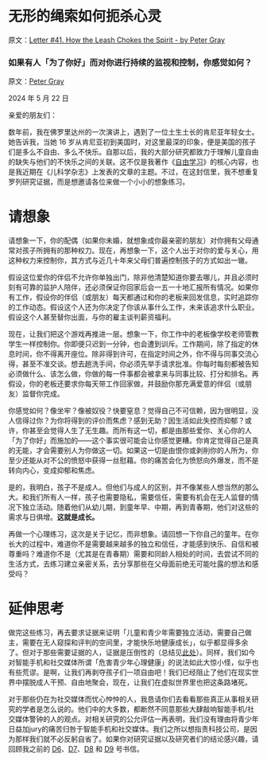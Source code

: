 # 无形的绳索如何扼杀心灵

原文：[Letter #41. How the Leash Chokes the Spirit - by Peter Gray](https://petergray.substack.com/p/letter-41-how-the-leash-chokes-the)

### **如果有人「为了你好」而对你进行持续的监视和控制，你感觉如何？**

原文：[Peter Gray](https://substack.com/@petergray)

2024 年 5 月 22 日

亲爱的朋友们：

数年前，我在佛罗里达州的一次演讲上，遇到了一位土生土长的肯尼亚年轻女士。她告诉我，当她 16 岁从肯尼亚初到美国时，对这里最深的印象，便是美国的孩子们是多么不自由、多么不快乐。自那以后，我的大部分研究都致力于理解儿童自由的缺失与他们的不快乐之间的关联。这不仅是我著作《[自由学习](https://www.amazon.com/Free-Learn-Unleashing-Instinct-Self-Reliant/dp/0465084990/ref=tmm_pap_swatch_0?_encoding=UTF8&dib_tag=se&dib=eyJ2IjoiMSJ9.udBn7MeiQziH2mpsvJczbv1Fp6g34mHPkl-4t2L6qudhfNyhp0owJwGFtR7JBtWY8F2n2-QItChHsEI_mOdOk0XYdal2EcS0ieDu6zBCWN0.MnMwSlSNRgehH3yCXxPjq4ND5Gq379U8ABfh2P3evsw&qid=1716319632&sr=8-1)》的核心内容，也是我近期在《儿科学杂志》上发表的文章的主题。不过，在这封信里，我不想重复罗列研究证据，而是想邀请各位来做一个小小的想象练习。

# **请想象**

请想象一下，你的配偶（如果你未婚，就想象成你最亲密的朋友）对你拥有父母通常对孩子所拥有的那种权力。现在，再想象一下，这个人出于对你的爱与关心，用这种权力来控制你，其方式与近几十年来父母们普遍控制孩子的方式如出一辙。

假设这位爱你的伴侣不允许你单独出门，除非他清楚知道你要去哪儿，并且必须时刻有可靠的监护人陪伴，还必须保证你回家后会一五一十地汇报所有情况。如果你有工作，假设你的伴侣（或朋友）每天都通过和你的老板来回发信息，实时追踪你的工作动态。假设这个人还为你决定了你该从事什么工作，未来该追求什么职业。假设这个人甚至替你出面，与你的雇主谈判薪资福利。

现在，让我们把这个游戏再推进一层。想象一下，你工作中的老板像学校老师管教学生一样控制你。你即便只迟到一分钟，也会遭到训斥。工作期间，除了指定的休息时间，你不得离开座位。除非得到许可，在指定时间之外，你不得与同事交流心得，甚至不准交谈。想去趟洗手间，你必须先举手请求批准。你每时每刻都被告知必须做什么、该怎么做，你做的每一件事都会被拿来与同事比较、打分和排名。再假设，你的老板还要求你每天带工作回家做，并鼓励你那充满爱意的伴侣（或朋友）监督你完成。

你感觉如何？像坐牢？像被奴役？快要窒息？觉得自己不可信赖，因为很明显，没人信得过你？为你将得到的评价而焦虑？感到无助？因生活如此失控而抑郁？或许，你甚至会觉得人生了无生趣。而所有这一切，都是由那些爱你、关心你的人「为了你好」而施加的——这个事实很可能会让你感觉更糟。你肯定觉得自己是真的无能，才会需要别人为你做这一切。如果这一切是由恨你或剥削你的人所为，你至少还能从对不公的愤怒中获得一丝慰藉。你的痛苦会化为愤怒向外爆发，而不是转向内心，变成抑郁和焦虑。

是的，我明白，孩子不是成人。但他们与成人的区别，并不像某些人想当然的那么大。和我们所有人一样，孩子也需要隐私，需要信任，需要有机会在无人监督的情况下独立活动。随着他们从幼儿期，到童年早、中期，再到青春期，他们对这些的需求与日俱增。**这就是成长。**

再做一个心理练习，这次是关于记忆，而非想象。请回想一下你自己的童年。在你长大的过程中，难道你不是需要越来越多的独立和信任，才能感到快乐、自信和被尊重吗？难道你不是（尤其是在青春期）需要和同龄人相处的时间，去尝试不同的生活方式，去练习建立亲密关系，去分享那些在父母面前绝无可能吐露的想法和感受吗？

# **延伸思考**

做完这些练习，再去要求证据来证明「儿童和青少年需要独立活动，需要自己做主，需要在无人窥探和评判的空间里，才能快乐地健康成长」，似乎都显得多余了。但对于那些需要证据的人，证据是压倒性的（总结见[此处](https://www.petergray.org/_files/ugd/b4b4f9_f2cb98d004af4ebf9644c8daa30b040e.pdf)）。同样，我们如今对智能手机和社交媒体所谓「危害青少年心理健康」的说法如此大惊小怪，似乎也有些荒谬。是啊，让我们再剥夺孩子们一项自由吧！我们已经阻止了他们在现实世界中摆脱成人干预、自由地聚会，现在，让我们在虚拟世界里也把这条路堵死。

对于那些仍在为社交媒体而忧心忡忡的人，我恳请你们去看看那些真正从事相关研究的学者是怎么说的。他们中的大多数，都断然不同意那些大肆敲响智能手机/社交媒体警钟的人的观点。对相关研究的公允评估一再表明，我们没有理由将青少年日益加jury的痛苦归咎于智能手机和社交媒体。我们之所以想指责科技公司，是因为那样我们就不必反躬自省了。如果你对研究证据以及研究者们的结论感兴趣，请回顾我之前的 [D6](https://petergray.substack.com/p/d6-can-increased-use-of-digital-technology)、[D7](https://petergray.substack.com/p/benefits-and-challenges-of-social)、[D8](https://petergray.substack.com/p/d8-multiple-causes-of-increase-in) 和 [D9](https://petergray.substack.com/p/d9-more-evidence-against-the-smartphone) 号书信。